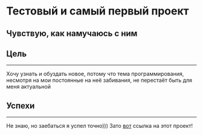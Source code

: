# Тестовый и самый первый проект  

Чувствую, как намучаюсь с ним
---  

## Цель
---

Хочу узнать и обуздать новое, потому что тема программирования, несмотря на мои постоянные на неё забивания, не перестаёт быть для меня актуальной

## Успехи
---

Не знаю, но заебаться я успел точно))) Зато [вот](https://github.com/RamaHund/education) ссылка на этот проект!